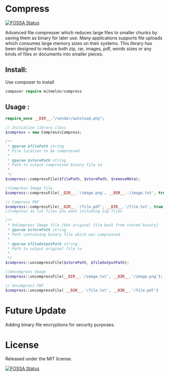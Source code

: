 # Compress
[![FOSSA Status](https://app.fossa.com/api/projects/git%2Bgithub.com%2Fmitmelon%2FCompress.svg?type=shield)](https://app.fossa.com/projects/git%2Bgithub.com%2Fmitmelon%2FCompress?ref=badge_shield)

 Advanced file compresser which reduces large files to smaller chunks by saving them as binary for later use. Many applications supports file uploads which consumes large memory sizes on their systems. This library has been designed to reduce both zip, rar, images, pdf, words sizes or any kinds of files or documents into smaller pieces.

## Install:
Use composer to install
```php
composer require mitmelon/compress
```

## Usage :

```php
require_once __DIR__."/vendor/autoload.php";

// Initialize library class
$compress = new Compress\Compress;

/**
 * @param $filePath string
 * File location to be compressed
 *
 * @param $storePath string
 * Path to output compressed binary file to
 *
 */
$compress::compressFile($filePath, $storePath, $removeMeta);

//Compress Image file
$compress::compressFile(__DIR__.'/image.png', __DIR__.'/image.txt', true));

// Compress PDF
$compress::compressFile(__DIR__.'/file.pdf', __DIR__.'/file.txt', true));
//Compress as lot files you want including zip files

/**
 * UnCompress Image file [Get original file back from stored binary]
 * @param $storePath string
 * Path containing binary file which was compressed
 *
 * @param $fileOutputPath string
 * Path to output original file to
 *
 */
$compress::uncompressFile($storePath, $fileOutputPath);

//Uncompress Image
$compress::uncompressFile(__DIR__.'/image.txt', __DIR__.'/image.png');

// Uncompress PDF
$compress::uncompressFile( __DIR__.'/file.txt', __DIR__.'/file.pdf')

```

# Future Update

Adding binary file encryptions for security purposes.

# License

Released under the MIT license.

[![FOSSA Status](https://app.fossa.com/api/projects/git%2Bgithub.com%2Fmitmelon%2FCompress.svg?type=large)](https://app.fossa.com/projects/git%2Bgithub.com%2Fmitmelon%2FCompress?ref=badge_large)